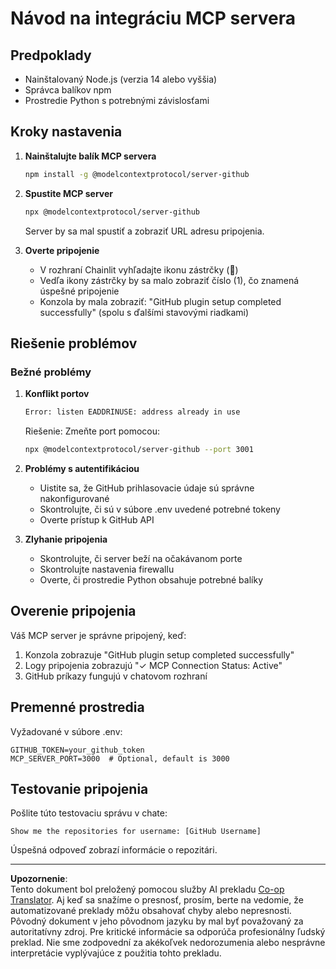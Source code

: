 <!--
CO_OP_TRANSLATOR_METADATA:
{
  "original_hash": "c4be907703b836d1a1c360db20da4de9",
  "translation_date": "2025-08-29T21:27:42+00:00",
  "source_file": "11-agentic-protocols/code_samples/github-mcp/MCP_SETUP.md",
  "language_code": "sk"
}
-->
# Návod na integráciu MCP servera

## Predpoklady
- Nainštalovaný Node.js (verzia 14 alebo vyššia)
- Správca balíkov npm
- Prostredie Python s potrebnými závislosťami

## Kroky nastavenia

1. **Nainštalujte balík MCP servera**
   ```bash
   npm install -g @modelcontextprotocol/server-github
   ```

2. **Spustite MCP server**
   ```bash
   npx @modelcontextprotocol/server-github
   ```  
   Server by sa mal spustiť a zobraziť URL adresu pripojenia.

3. **Overte pripojenie**
   - V rozhraní Chainlit vyhľadajte ikonu zástrčky (🔌)
   - Vedľa ikony zástrčky by sa malo zobraziť číslo (1), čo znamená úspešné pripojenie
   - Konzola by mala zobraziť: "GitHub plugin setup completed successfully" (spolu s ďalšími stavovými riadkami)

## Riešenie problémov

### Bežné problémy

1. **Konflikt portov**
   ```bash
   Error: listen EADDRINUSE: address already in use
   ```  
   Riešenie: Zmeňte port pomocou:  
   ```bash
   npx @modelcontextprotocol/server-github --port 3001
   ```

2. **Problémy s autentifikáciou**
   - Uistite sa, že GitHub prihlasovacie údaje sú správne nakonfigurované
   - Skontrolujte, či sú v súbore .env uvedené potrebné tokeny
   - Overte prístup k GitHub API

3. **Zlyhanie pripojenia**
   - Skontrolujte, či server beží na očakávanom porte
   - Skontrolujte nastavenia firewallu
   - Overte, či prostredie Python obsahuje potrebné balíky

## Overenie pripojenia

Váš MCP server je správne pripojený, keď:
1. Konzola zobrazuje "GitHub plugin setup completed successfully"
2. Logy pripojenia zobrazujú "✓ MCP Connection Status: Active"
3. GitHub príkazy fungujú v chatovom rozhraní

## Premenné prostredia

Vyžadované v súbore .env:
```
GITHUB_TOKEN=your_github_token
MCP_SERVER_PORT=3000  # Optional, default is 3000
```

## Testovanie pripojenia

Pošlite túto testovaciu správu v chate:
```
Show me the repositories for username: [GitHub Username]
```  
Úspešná odpoveď zobrazí informácie o repozitári.

---

**Upozornenie**:  
Tento dokument bol preložený pomocou služby AI prekladu [Co-op Translator](https://github.com/Azure/co-op-translator). Aj keď sa snažíme o presnosť, prosím, berte na vedomie, že automatizované preklady môžu obsahovať chyby alebo nepresnosti. Pôvodný dokument v jeho pôvodnom jazyku by mal byť považovaný za autoritatívny zdroj. Pre kritické informácie sa odporúča profesionálny ľudský preklad. Nie sme zodpovední za akékoľvek nedorozumenia alebo nesprávne interpretácie vyplývajúce z použitia tohto prekladu.